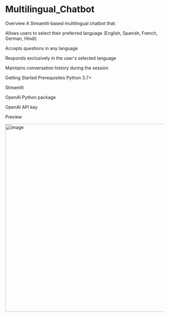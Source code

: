 # Multilingual_Chatbot
Overview
A Streamlit-based multilingual chatbot that:

Allows users to select their preferred language (English, Spanish, French, German, Hindi)

Accepts questions in any language

Responds exclusively in the user's selected language

Maintains conversation history during the session

Getting Started
Prerequisites
Python 3.7+

Streamlit

OpenAI Python package

OpenAI API key

Preview

<img width="594" alt="image" src="https://github.com/user-attachments/assets/4198b192-221b-455e-b2be-98fe9a42a091" />


